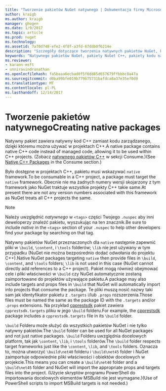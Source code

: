 ```yaml
---
title: "Tworzenie pakietów NuGet natywnego | Dokumentacja firmy Microsoft"
author: kraigb
ms.author: kraigb
manager: ghogen
ms.date: 1/9/2017
ms.topic: article
ms.prod: nuget
ms.technology: 
ms.assetid: 7a70d748-efe2-4f8f-a3fd-67ddb0f6214e
description: "Szczegóły dotyczące tworzenia natywnych pakietów NuGet, które zawiera kod w języku C++ zamiast kodu zarządzanego do użycia w projektach C++."
keywords: "Natywnego pakietów NuGet, pakiety NuGet C++, pakiety kodu natywnego, przeznaczonych dla projektów C++"
ms.reviewer:
- karann-msft
- unniravindranathan
ms.openlocfilehash: fa5baaa6ecbad0f5f6dd85d657679ffbbbc8a47a
ms.sourcegitcommit: d0ba99bfe019b779b75731bafdca8a37e35ef0d9
ms.translationtype: MT
ms.contentlocale: pl-PL
ms.lasthandoff: 12/14/2017
---
```

# <a name="creating-native-packages"></a><span data-ttu-id="6de5d-104">Tworzenie pakietów natywnego</span><span class="sxs-lookup"><span data-stu-id="6de5d-104">Creating native packages</span></span>

<span data-ttu-id="6de5d-105">Natywny pakiet zawiera natywny kod C++ zamiast kodu zarządzanego, dzięki któremu można używać w projektach C++.</span><span class="sxs-lookup"><span data-stu-id="6de5d-105">A native package contains native C++ code instead of managed code, allowing it to be used within C++ projects.</span></span> <span data-ttu-id="6de5d-106">(Zobacz [natywnego pakietów C++](../consume-packages/finding-and-choosing-packages.md#native-cpp-packages) w sekcji Consume.)</span><span class="sxs-lookup"><span data-stu-id="6de5d-106">(See [Native C++ Packages](../consume-packages/finding-and-choosing-packages.md#native-cpp-packages) in the Consume section.)</span></span>

<span data-ttu-id="6de5d-107">Było dostępne w projektach C++, pakietu musi wskazywać `native` framework.</span><span class="sxs-lookup"><span data-stu-id="6de5d-107">To be consumable in a C++ project, a package must target the `native` framework.</span></span> <span data-ttu-id="6de5d-108">Obecnie nie ma żadnych numery wersji skojarzony z tym framework jako NuGet traktuje wszystkie projekty C++ takie same.</span><span class="sxs-lookup"><span data-stu-id="6de5d-108">At present there are not any version numbers associated with this framework as NuGet treats all C++ projects the same.</span></span>

> [!Note]
> <span data-ttu-id="6de5d-109">Należy uwzględnić *natywnego* w `<tags>` części Twojego `.nuspec` aby inni deweloperzy znaleźć pakietu, wyszukując na ten znacznik.</span><span class="sxs-lookup"><span data-stu-id="6de5d-109">Be sure to include *native* in the `<tags>` section of your `.nuspec` to help other developers find your package by searching on that tag.</span></span>

<span data-ttu-id="6de5d-110">Natywny pakietów NuGet przeznaczonych dla `native` następnie zapewnić pliki w `\build`, `\content`, i `\tools` folderów; `\lib` nie jest używany w tym przypadku (NuGet nie można bezpośrednio dodać odwołania do projektu C++).</span><span class="sxs-lookup"><span data-stu-id="6de5d-110">Native NuGet packages targeting `native` then provide files in `\build`, `\content`, and `\tools` folders; `\lib` is not used in this case (NuGet cannot directly add references to a C++ project).</span></span> <span data-ttu-id="6de5d-111">Pakiet mogą również obejmować cele i pliki właściwości w `\build` czy NuGet automatycznie zostaną zaimportowane do projektów używające pakietu.</span><span class="sxs-lookup"><span data-stu-id="6de5d-111">A package may also include targets and props files in `\build` that NuGet will automatically import into projects that consume the package.</span></span> <span data-ttu-id="6de5d-112">Te pliki muszą nosić nazwy taki sam jak identyfikator pakietu z `.targets` i/lub `.props` rozszerzenia.</span><span class="sxs-lookup"><span data-stu-id="6de5d-112">Those files must be named the same as the package ID with the `.targets` and/or `.props` extensions.</span></span> <span data-ttu-id="6de5d-113">Na przykład [cpprestsdk](https://nuget.org/packages/cpprestsdk/) pakiet zawiera `cpprestsdk.targets` pliku w jego `\build` folderu.</span><span class="sxs-lookup"><span data-stu-id="6de5d-113">For example, the [cpprestsdk](https://nuget.org/packages/cpprestsdk/) package includes a `cpprestsdk.targets` file in its `\build` folder.</span></span>

<span data-ttu-id="6de5d-114">`\build` Folderu może służyć do wszystkich pakietów NuGet i nie tylko natywny pakietów.</span><span class="sxs-lookup"><span data-stu-id="6de5d-114">The `\build` folder can be used for all NuGet packages and not just native packages.</span></span> <span data-ttu-id="6de5d-115">`\build` Folderu uwzględnia docelowych platform, tak jak `\content`, `\lib`, i `\tools` folderów.</span><span class="sxs-lookup"><span data-stu-id="6de5d-115">The `\build` folder respects target frameworks just like the `\content`, `\lib`, and `\tools` folders.</span></span> <span data-ttu-id="6de5d-116">Oznacza to, można utworzyć `\build\net40` folderu i `\build\net45` folder i NuGet zaimportuje odpowiednie pliki właściwości i obiektów docelowych w projekcie.</span><span class="sxs-lookup"><span data-stu-id="6de5d-116">This means you can create a `\build\net40` folder and a `\build\net45` folder and NuGet will import the appropriate props and targets files into the project.</span></span> <span data-ttu-id="6de5d-117">(Użycie skryptów programu PowerShell do importowania docelowych elementów MSBuild nie jest wymagane.)</span><span class="sxs-lookup"><span data-stu-id="6de5d-117">(Use of PowerShell scripts to import MSBuild targets is not needed.)</span></span>

